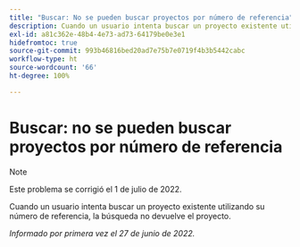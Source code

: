 ```yaml
---
title: "Buscar: No se pueden buscar proyectos por número de referencia"
description: Cuando un usuario intenta buscar un proyecto existente utilizando su número de referencia, la búsqueda no devuelve el proyecto.
exl-id: a81c362e-48b4-4e73-ad73-64179be0e3e1
hidefromtoc: true
source-git-commit: 993b46816bed20ad7e75b7e0719f4b3b5442cabc
workflow-type: ht
source-wordcount: '66'
ht-degree: 100%

---
```


# Buscar: no se pueden buscar proyectos por número de referencia

>[!NOTE]
>
>Este problema se corrigió el 1 de julio de 2022.

Cuando un usuario intenta buscar un proyecto existente utilizando su número de referencia, la búsqueda no devuelve el proyecto.

_Informado por primera vez el 27 de junio de 2022._
